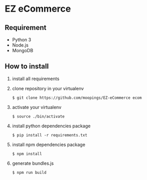 # EZ eCommerce

## Requirement
- Python 3
- Node.js
- MongoDB

## How to install

1. install all requirements

2. clone repository in your virtualenv
    ```
    $ git clone https://github.com/moopings/EZ-eCommerce ecom
    ```

3. activate your virtualenv
    ```
    $ source ./bin/activate
    ```

4. install python dependencies package
    ```
    $ pip install -r requirements.txt
    ```

5. install npm dependencies package
    ```
    $ npm install
    ```

6. generate bundles.js
    ```
    $ npm run build
    ```
